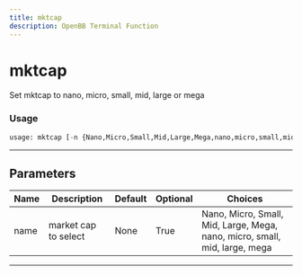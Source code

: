 ```yaml
---
title: mktcap
description: OpenBB Terminal Function
---
```


# mktcap

Set mktcap to nano, micro, small, mid, large or mega
### Usage 
```python
usage: mktcap [-n {Nano,Micro,Small,Mid,Large,Mega,nano,micro,small,mid,large,mega}]
```
---
## Parameters
| Name | Description | Default | Optional | Choices |
| ---- | ----------- | ------- | -------- | ------- |
| name | market cap to select | None | True | Nano, Micro, Small, Mid, Large, Mega, nano, micro, small, mid, large, mega |
---
